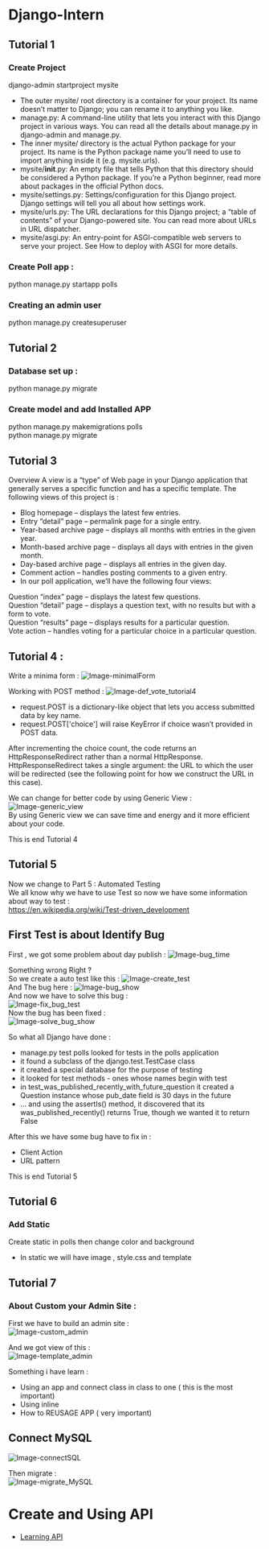 # Django-Intern
## Tutorial 1 
### Create Project 
django-admin startproject mysite <br>
- The outer mysite/ root directory is a container for your project. Its name doesn’t matter to Django; you can rename it to anything you like. <br>
- manage.py: A command-line utility that lets you interact with this Django project in various ways. You can read all the details about manage.py in django-admin and manage.py. <br>
- The inner mysite/ directory is the actual Python package for your project. Its name is the Python package name you’ll need to use to import anything inside it (e.g. mysite.urls). <br>
- mysite/__init__.py: An empty file that tells Python that this directory should be considered a Python package. If you’re a Python beginner, read more about packages in the official Python docs. <br>
- mysite/settings.py: Settings/configuration for this Django project. Django settings will tell you all about how settings work. <br>
- mysite/urls.py: The URL declarations for this Django project; a “table of contents” of your Django-powered site. You can read more about URLs in URL dispatcher. <br>
- mysite/asgi.py: An entry-point for ASGI-compatible web servers to serve your project. See How to deploy with ASGI for more details. <br>

### Create Poll app : 
python manage.py startapp polls <br>
### Creating an admin user
python manage.py createsuperuser

## Tutorial 2
### Database set up : 
python manage.py migrate <br>

### Create model and add Installed APP
python manage.py makemigrations polls <br>
python manage.py migrate <br>

## Tutorial 3
Overview
A view is a “type” of Web page in your Django application that generally serves a specific function and has a specific template. The following views of this project is :

- Blog homepage – displays the latest few entries. <br>
- Entry “detail” page – permalink page for a single entry. <br>
- Year-based archive page – displays all months with entries in the given year.<br>
- Month-based archive page – displays all days with entries in the given month.<br>
- Day-based archive page – displays all entries in the given day.<br>
- Comment action – handles posting comments to a given entry.<br>
- In our poll application, we’ll have the following four views:<br>

Question “index” page – displays the latest few questions.<br>
Question “detail” page – displays a question text, with no results but with a form to vote.<br>
Question “results” page – displays results for a particular question.<br>
Vote action – handles voting for a particular choice in a particular question.<br>

## Tutorial 4 : 

Write a minima form : 
![Image-minimalForm](image/minimal_form.PNG)

Working with POST method : 
![Image-def_vote_tutorial4](image/def_vote_tutorial4.PNG)

- request.POST is a dictionary-like object that lets you access submitted data by key name. <br>
- request.POST['choice'] will raise KeyError if choice wasn’t provided in POST data. <br>

After incrementing the choice count, the code returns an HttpResponseRedirect rather than a normal HttpResponse. HttpResponseRedirect takes a single argument: the URL to which the user will be redirected (see the following point for how we construct the URL in this case). 

We can change for better code by using Generic View : <br> 
![Image-generic_view](image/generic_view_code.PNG) <br> 
By using Generic view we can save time and energy and it more efficient about your code. 

This is end Tutorial 4 

## Tutorial 5
Now we change to Part 5 : Automated Testing  <br>
We all know why we have to use Test so now we have some information about way to test :<br>
https://en.wikipedia.org/wiki/Test-driven_development <br>

## First Test is about Identify Bug
First , we got some problem about day publish : 
![Image-bug_time](image/bug_time_Tutorial_5.PNG) <br> 

Something wrong Right ? <br>
So we create a auto test like this : 
![Image-create_test](image/create_test.PNG) <br> 
And The bug here : 
![Image-bug_show](image/bug_show.PNG) <br> 
And now we have to solve this bug : <br>
![Image-fix_bug_test](image/fix_bug_test.PNG) <br> 
Now the bug has been fixed : <br>
![Image-solve_bug_show](image/solve_bug_show.PNG) <br> 

So what all Django have done : 
- manage.py test polls looked for tests in the polls application <br>
- it found a subclass of the django.test.TestCase class <br>
- it created a special database for the purpose of testing <br>
- it looked for test methods - ones whose names begin with test <br>
- in test_was_published_recently_with_future_question it created a Question instance whose pub_date field is 30 days in the future <br>
- … and using the assertIs() method, it discovered that its was_published_recently() returns True, though we wanted it to return False <br>

After this we have some bug have to fix in : <br>
- Client Action <br>
- URL pattern <br>

This is end Tutorial 5 

## Tutorial 6
### Add Static 
Create static in polls then change color and background  <br>
- In static we will have image , style.css and template

## Tutorial 7 
### About Custom your Admin Site : 

First we have to build an admin site : <br>
![Image-custom_admin](image/custom_admin.PNG) <br> 

And we got view of this : <br>
![Image-template_admin](image/template_admin.PNG) <br> 

Something i have learn : 
- Using an app and connect class in class to one ( this is the most important)
- Using inline
- How to REUSAGE APP ( very important)

## Connect MySQL 
![Image-connectSQL](image/connectSQL.PNG) <br> 

Then migrate : <br>
![Image-migrate_MySQL](image/migrate_MySQL.PNG) <br> 


# Create and Using API 
- [Learning API](LearningAPI/README.md)
